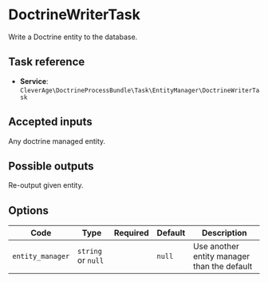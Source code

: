 DoctrineWriterTask
==================

Write a Doctrine entity to the database.

Task reference
--------------

* **Service**: `CleverAge\DoctrineProcessBundle\Task\EntityManager\DoctrineWriterTask`

Accepted inputs
---------------

Any doctrine managed entity.

Possible outputs
----------------

Re-output given entity.

Options
-------

| Code | Type | Required | Default | Description |
| ---- | ---- | :------: | ------- | ----------- |
| `entity_manager` | `string` or `null` | | `null` | Use another entity manager than the default |

